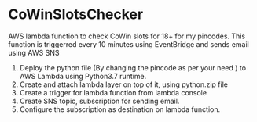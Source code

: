# CoWinSlotsChecker
AWS lambda function to check CoWin slots for 18+ for my pincodes. This  function is triggerred every 10 minutes using EventBridge and sends email using AWS SNS 

1. Deploy the python file (By changing the pincode as per your need ) to AWS Lambda using Python3.7 runtime.
2. Create and attach lambda layer on top of it, using python.zip file
3. Create a trigger for lambda function from lambda console
4. Create SNS topic, subscription for sending email.
5. Configure the subscription as destination on lambda function.
